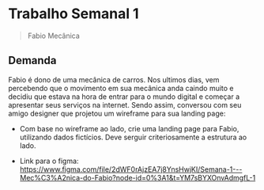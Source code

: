 # Trabalho Semanal 1

> Fabio Mecânica

## Demanda

Fabio é dono de uma mecânica de carros. Nos ultimos dias, vem percebendo que o movimento em sua mecânica anda caindo muito e decidiu que estava na hora de entrar para o mundo digital e começar a apresentar seus serviços na internet. Sendo assim, conversou com seu amigo designer que projetou um wireframe para sua landing page:

- Com base no wireframe ao lado, crie uma landing page para Fabio, utilizando dados fictícios. Deve serguir criteriosamente a estrutura ao lado.

- Link para o figma: https://www.figma.com/file/2dWF0rAjzEA7j8YnsHwjKI/Semana-1---Mec%C3%A2nica-do-Fabio?node-id=0%3A1&t=YM7sBYXOnvAdmgfL-1